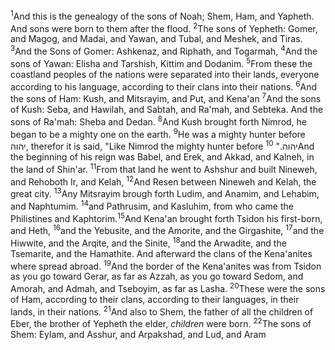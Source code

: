 <sup>1</sup>And this is the genealogy of the sons of Noah; Shem, Ham, and Yapheth. And sons were born to them after the flood.
<sup>2</sup>The sons of Yepheth: Gomer, and Magog, and Madai, and Yawan, and Tubal, and Meshek, and Tiras.
<sup>3</sup>And the Sons of Gomer: Ashkenaz, and Riphath, and Togarmah,
<sup>4</sup>And the sons of Yawan: Elisha and Tarshish, Kittim and Dodanim.
<sup>5</sup>From these the coastland peoples of the nations were separated into their lands, everyone according to his language, according to their clans into their nations.
<sup>6</sup>And the sons of Ham: Kush, and Mitsrayim, and Put, and Kena'an
<sup>7</sup>And the sons of Kush: Seba, and Hawilah, and Sabtah, and Ra'mah, and Sebteka. And the sons of Ra'mah: Sheba and Dedan.
<sup>8</sup>And Kush brought forth Nimrod, he began to be a mighty one on the earth.
<sup>9</sup>He was a mighty hunter before יהוה, therefor it is said, "Like Nimrod the mighty hunter before יהוה."
<sup>10</sup>And the beginning of his reign was Babel, and Erek, and Akkad, and Kalneh, in the land of Shin'ar.
<sup>11</sup>From that land he went to Ashshur and built Nineweh, and Rehoboth Ir, and Kelah,
<sup>12</sup>And Resen between Nineweh and Kelah, the great city.
<sup>13</sup>Any Mitsrayim brough forth Ludim, and Anamim, and Lehabim, and Naphtumim.
<sup>14</sup>and Pathrusim, and Kasluhim, from who came the Philistines and Kaphtorim.<sup>15</sup>And Kena'an brought forth Tsidon his first-born, and Heth,
<sup>16</sup>and the Yebusite, and the Amorite, and the Girgashite,
<sup>17</sup>and the Hiwwite, and the Arqite, and the Sinite,
<sup>18</sup>and the Arwadite, and the Tsemarite, and the Hamathite. And afterward the clans of the Kena'anites where spread abroad.
<sup>19</sup>And the border of the Kena'anites was from Tsidon as you go toward Gerar, as far as Azzah, as you go toward Sedom, and Amorah, and Admah, and Tseboyim, as far as Lasha.
<sup>20</sup>These were the sons of Ham, according to their clans, according to their languages, in their lands, in their nations.
<sup>21</sup>And also to Shem, the father of all the children of Eber, the brother of Yepheth the elder, *children* were born.
<sup>22</sup>The sons of Shem: Eylam, and Asshur, and Arpakshad, and Lud, and Aram